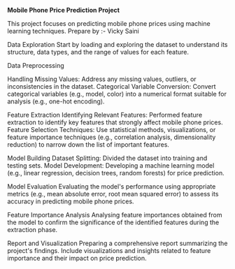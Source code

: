 **Mobile Phone Price Prediction Project**

This project focuses on predicting mobile phone prices using machine learning techniques. 
Prepare by :- Vicky Saini

Data Exploration
Start by loading and exploring the dataset to understand its structure, data types, and the range of values for each feature.

Data Preprocessing

Handling Missing Values: Address any missing values, outliers, or inconsistencies in the dataset.
Categorical Variable Conversion: Convert categorical variables (e.g., model, color) into a numerical format suitable for analysis (e.g., one-hot encoding).

Feature Extraction
Identifying Relevant Features: Performed feature extraction to identify key features that strongly affect mobile phone prices.
Feature Selection Techniques: Use statistical methods, visualizations, or feature importance techniques (e.g., correlation analysis, dimensionality reduction) to narrow down the list of important features.

Model Building
Dataset Splitting: Divided the dataset into training and testing sets.
Model Development: Developing a machine learning model (e.g., linear regression, decision trees, random forests) for price prediction.

Model Evaluation
Evaluating the model's performance using appropriate metrics (e.g., mean absolute error, root mean squared error) to assess its accuracy in predicting mobile phone prices.

Feature Importance Analysis
Analysing feature importances obtained from the model to confirm the significance of the identified features during the extraction phase.

Report and Visualization
Preparing a comprehensive report summarizing the project's findings. Include visualizations and insights related to feature importance and their impact on price prediction.
